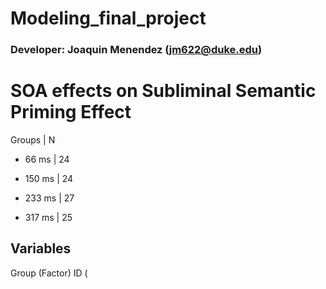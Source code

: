 # Modeling_final_project
### Developer: Joaquin Menendez (jm622@duke.edu)


# SOA effects on Subliminal Semantic Priming Effect

Groups    | N 

- 66 ms		| 24
 
- 150 ms  | 24
 
- 233 ms  | 27
 
- 317 ms  | 25

## Variables
Group (Factor)
ID (





